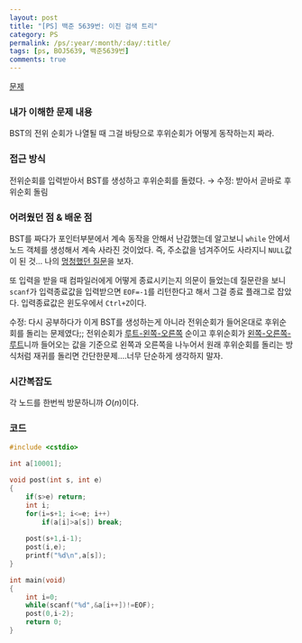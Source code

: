 ```yaml
---
layout: post
title: "[PS] 백준 5639번: 이진 검색 트리"
category: PS
permalink: /ps/:year/:month/:day/:title/
tags: [ps, BOJ5639, 백준5639번]
comments: true
---
```


[문제](https://www.acmicpc.net/problem/5639)

### 내가 이해한 문제 내용

BST의 전위 순회가 나열될 때 그걸 바탕으로 후위순회가 어떻게 동작하는지 짜라.

### 접근 방식

전위순회를 입력받아서 BST를 생성하고 후위순회를 돌렸다. → 수정: 받아서 곧바로 후위순회 돌림

### 어려웠던 점 & 배운 점

BST를 짜다가 포인터부분에서 계속 동작을 안해서 난감했는데 알고보니 `while` 안에서 노드 객체를 생성해서 계속 사라진 것이었다. 즉, 주소값을 넘겨주어도 사라지니 `NULL`값이 된 것... 나의 [멍청했던 질문](https://stackoverflow.com/questions/54015078/c-bst-insert-function?noredirect=1#comment94867518_54015078)을 보자.

또 입력을 받을 때 컴파일러에게 어떻게 종료시키는지 의문이 들었는데 질문란을 보니 `scanf`가 입력종료값을 입력받으면 `EOF=-1`를 리턴한다고 해서 그걸 종료 플래그로 잡았다. 입력종료값은 윈도우에서 `Ctrl+Z`이다.

수정: 다시 공부하다가 이게 BST를 생성하는게 아니라 전위순회가 들어온대로 후위순회를 돌리는 문제였다;; 전위순회가 <u>루트-왼쪽-오른쪽</u> 순이고 후위순회가 <u>왼쪽-오른쪽-루트</u>니까 들어오는 값을 기준으로 왼쪽과 오른쪽을 나누어서  원래 후위순회를 돌리는 방식처럼 재귀를 돌리면 간단한문제....너무 단순하게 생각하지 말자.

### 시간복잡도

각 노드를 한번씩 방문하니까 $O(n)$이다.

### 코드

```c++
#include <cstdio>

int a[10001];

void post(int s, int e)
{  
    if(s>e) return;
    int i;
    for(i=s+1; i<=e; i++)
        if(a[i]>a[s]) break;
    
    post(s+1,i-1);
    post(i,e);
    printf("%d\n",a[s]);
}

int main(void)
{
    int i=0;
    while(scanf("%d",&a[i++])!=EOF);
    post(0,i-2);
    return 0;
}
```

